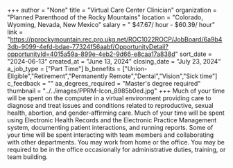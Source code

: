 +++
author = "None"
title = "Virtual Care Center Clinician"
organization = "Planned Parenthood of the Rocky Mountains"
location = "Colorado, Wyoming, Nevada, New Mexico"
salary = " $47.67/ hour - $60.39/ hour"
link = "https://pprockymountain.rec.pro.ukg.net/ROC1022ROCP/JobBoard/6a9b43db-9099-4efd-bdae-77324f56aabf/OpportunityDetail?opportunityId=4015a59a-899e-4eb2-9d66-e8caa17a838d"
sort_date = "2024-06-13"
created_at = "June 13, 2024"
closing_date = "July 23, 2024"
a_job_type = ["Part Time"]
b_benefits = ["Union-Eligible","Retirement","Permanently Remote","Dental","Vision","Sick time"]
c_feedback = ""
aa_degrees_required = "Master's degree required"
thumbnail = "../../images/PPRM-Icon_8985b0ed.jpg"
+++
Much of your time will be spent on the computer in a virtual environment providing care to diagnose and treat issues and conditions related to reproductive, sexual health, abortion, and gender-affirming care. Much of your time will be spent using Electronic Health Records and the Electronic Practice Management system, documenting patient interactions, and running reports. Some of your time will be spent interacting with team members and collaborating with other departments. You may work from home or the office. You may be required to be in the office occasionally for administrative duties, training, or team building.